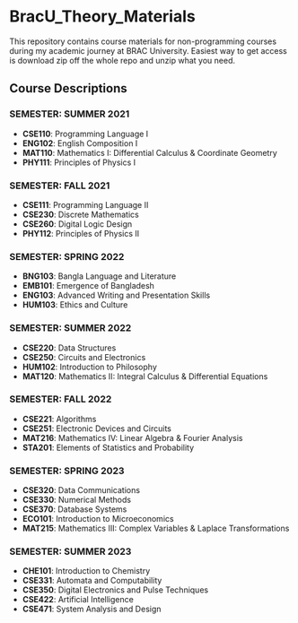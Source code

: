 # BracU_Theory_Materials

This repository contains course materials for non-programming courses during my academic journey at BRAC University. Easiest way to get access is download zip off the whole repo and unzip what you need. 

## Course Descriptions

### SEMESTER: SUMMER 2021
- **CSE110**: Programming Language I
- **ENG102**: English Composition I
- **MAT110**: Mathematics I: Differential Calculus & Coordinate Geometry
- **PHY111**: Principles of Physics I

### SEMESTER: FALL 2021
- **CSE111**: Programming Language II
- **CSE230**: Discrete Mathematics
- **CSE260**: Digital Logic Design
- **PHY112**: Principles of Physics II

### SEMESTER: SPRING 2022
- **BNG103**: Bangla Language and Literature
- **EMB101**: Emergence of Bangladesh
- **ENG103**: Advanced Writing and Presentation Skills
- **HUM103**: Ethics and Culture

### SEMESTER: SUMMER 2022
- **CSE220**: Data Structures
- **CSE250**: Circuits and Electronics
- **HUM102**: Introduction to Philosophy
- **MAT120**: Mathematics II: Integral Calculus & Differential Equations

### SEMESTER: FALL 2022
- **CSE221**: Algorithms
- **CSE251**: Electronic Devices and Circuits
- **MAT216**: Mathematics IV: Linear Algebra & Fourier Analysis
- **STA201**: Elements of Statistics and Probability

### SEMESTER: SPRING 2023
- **CSE320**: Data Communications
- **CSE330**: Numerical Methods
- **CSE370**: Database Systems
- **ECO101**: Introduction to Microeconomics
- **MAT215**: Mathematics III: Complex Variables & Laplace Transformations

### SEMESTER: SUMMER 2023
- **CHE101**: Introduction to Chemistry
- **CSE331**: Automata and Computability
- **CSE350**: Digital Electronics and Pulse Techniques
- **CSE422**: Artificial Intelligence
- **CSE471**: System Analysis and Design


